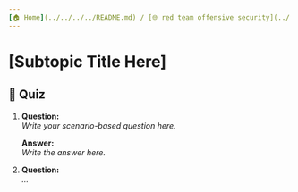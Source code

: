 ```yaml
---
[🏠 Home](../../../../README.md) / [🌐 red team offensive security](../) / [🔎 Subtopic Name](./quiz.md)
---
```


# [Subtopic Title Here]

## 🧪 Quiz

1. **Question:**  
   _Write your scenario-based question here._

   **Answer:**  
   _Write the answer here._

2. **Question:**  
   _..._
